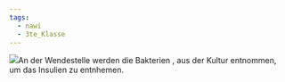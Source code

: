 ```yaml
---
tags:
  - nawi
  - 3te_Klasse
---
```

![](logistische%20Wachstumskurve%2020-01-2025-36.excalidraw.svg)An der Wendestelle werden die Bakterien , aus der Kultur entnommen, um das Insulien zu entnhemen.